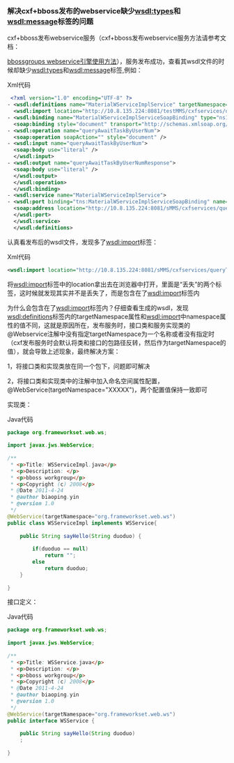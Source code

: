 ### 解决cxf+bboss发布的webservice缺少<wsdl:types>和<wsdl:message>标签的问题

cxf+bboss发布webservice服务（cxf+bboss发布webservice服务方法请参考文档：

[bbossgroups webservice引擎使用方法](http://bbossgroups.group.iteye.com/group/wiki/3091-webservice-bboss-aop)），服务发布成功，查看其wsdl文件的时候却缺少<wsdl:types>和<wsdl:message>标签,例如：

Xml代码

```xml
 <?xml version="1.0" encoding="UTF-8" ?>   
- <wsdl:definitions name="MaterialWServiceImplService" targetNamespace="http://impl.webservice.material.mms.test.com/" xmlns:ns1="http://webservice.material.mms.test.com/" xmlns:ns2="http://schemas.xmlsoap.org/wsdl/soap/http" xmlns:soap="http://schemas.xmlsoap.org/wsdl/soap/" xmlns:tns="http://impl.webservice.material.mms.s.com/" xmlns:wsdl="http://schemas.xmlsoap.org/wsdl/" xmlns:xsd="http://www.w3.org/2001/XMLSchema">  
  <wsdl:import location="http://10.8.135.224:8081/testMMS/cxfservices/queryTaskList?wsdl=MaterialWService.wsdl" namespace="http://webservice.material.mms.test.com/" />   
- <wsdl:binding name="MaterialWServiceImplServiceSoapBinding" type="ns1:MaterialWService">  
  <soap:binding style="document" transport="http://schemas.xmlsoap.org/soap/http" />   
- <wsdl:operation name="queryAwaitTaskByUserNum">  
  <soap:operation soapAction="" style="document" />   
- <wsdl:input name="queryAwaitTaskByUserNum">  
  <soap:body use="literal" />   
  </wsdl:input>  
- <wsdl:output name="queryAwaitTaskByUserNumResponse">  
  <soap:body use="literal" />   
  </wsdl:output>  
  </wsdl:operation>  
  </wsdl:binding>  
- <wsdl:service name="MaterialWServiceImplService">  
- <wsdl:port binding="tns:MaterialWServiceImplServiceSoapBinding" name="MaterialWServiceImplPort">  
  <soap:address location="http://10.8.135.224:8081/sMMS/cxfservices/queryTaskList" />   
  </wsdl:port>  
  </wsdl:service>  
  </wsdl:definitions>  
```

认真看发布后的wsdl文件，发现多了<wsdl:import>标签：

Xml代码

```xml
<wsdl:import location="http://10.8.135.224:8081/sMMS/cxfservices/queryTaskList?wsdl=MaterialWService.wsdl" namespace="http://webservice.material.mms.test.com/" />   
```

将<wsdl:import>标签中的location拿出去在浏览器中打开，里面是“丢失”的两个标签，这时候就发现其实并不是丢失了，而是包含在了<wsdl:import>标签内

为什么会包含在了<wsdl:import>标签内？仔细查看生成的wsdl，发现<wsdl:definitions>标签内的targetNamespace属性和<wsdl:import>中namespace属性的值不同，这就是原因所在，发布服务时，接口类和服务实现类的@Webservice注解中没有指定targetNamespace为一个名称或者没有指定时（cxf发布服务时会默认将类和接口的包路径反转，然后作为targetNamespace的值），就会导致上述现象，最终解决方案：  

1，将接口类和实现类放在同一个包下，问题即可解决

2，将接口类和实现类中的注解中加入命名空间属性配置，@WebService(targetNamespace="XXXXX")，两个配置值保持一致即可

实现类：

Java代码

```java
package org.frameworkset.web.ws;  
  
import javax.jws.WebService;  
  
/** 
 * <p>Title: WSServiceImpl.java</p>  
 * <p>Description: </p> 
 * <p>bboss workgroup</p> 
 * <p>Copyright (c) 2008</p> 
 * @Date 2011-4-24 
 * @author biaoping.yin 
 * @version 1.0 
 */  
@WebService(targetNamespace="org.frameworkset.web.ws")  
public class WSServiceImpl implements WSService{  
  
    public String sayHello(String duoduo) {  
  
        if(duoduo == null)  
            return "";  
        else  
            return duoduo;  
    }  
  
}  
```

接口定义：

Java代码

```java
package org.frameworkset.web.ws;  
  
import javax.jws.WebService;  
  
/** 
 * <p>Title: WSService.java</p>  
 * <p>Description: </p> 
 * <p>bboss workgroup</p> 
 * <p>Copyright (c) 2008</p> 
 * @Date 2011-4-24 
 * @author biaoping.yin 
 * @version 1.0 
 */  
@WebService(targetNamespace="org.frameworkset.web.ws")  
public interface WSService {  
      
    public String sayHello(String duoduo)  
    ;  
  
}  
```

